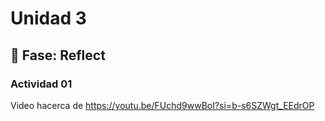 # Unidad 3


## 🤔 Fase: Reflect

### Actividad 01

Video hacerca de https://youtu.be/FUchd9wwBoI?si=b-s6SZWgt_EEdrOP
